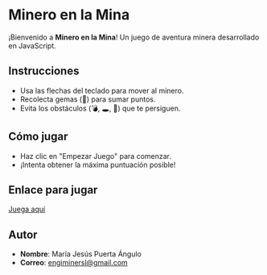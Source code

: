 # Minero en la Mina

¡Bienvenido a **Minero en la Mina**! Un juego de aventura minera desarrollado en JavaScript.

## Instrucciones
- Usa las flechas del teclado para mover al minero.
- Recolecta gemas (💎) para sumar puntos.
- Evita los obstáculos (💣, 🕳️, 🦇) que te persiguen.

## Cómo jugar
- Haz clic en "Empezar Juego" para comenzar.
- ¡Intenta obtener la máxima puntuación posible!

## Enlace para jugar
[Juega aquí](https://engimine.github.io/minero-en-la-minaa)

## Autor
- **Nombre**: María Jesús Puerta Ángulo
- **Correo**: engiminersl@gmail.com
